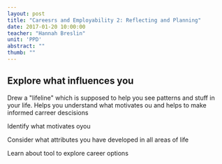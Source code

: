 ```yaml
---
layout: post
title: "Careesrs and Employability 2: Reflecting and Planning"
date: 2017-01-20 10:00:00
teacher: "Hannah Breslin"
unit: 'PPD'
abstract: ""
thumb: ""
---
```


## Explore what influences you

Drew a "lifeline" which is supposed to help you see patterns and stuff in your life. Helps you understand what motivates ou and helps to make informed carreer descisions

Identify what motivates oyou

Consider what attributes you have developed in all areas of life

Learn about tool to explore career options